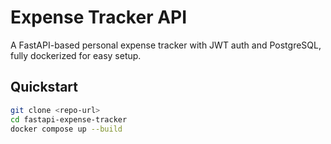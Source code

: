 # Expense Tracker API

A FastAPI-based personal expense tracker with JWT auth and PostgreSQL, fully dockerized for easy setup.

## Quickstart

```bash
git clone <repo-url>
cd fastapi-expense-tracker
docker compose up --build
